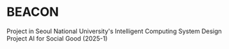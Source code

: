 # BEACON
Project in Seoul National University's Intelligent Computing System Design Project AI for Social Good (2025-1)
